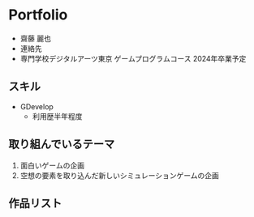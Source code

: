 # Portfolio

- 齋藤 麗也
- 連絡先
- 専門学校デジタルアーツ東京 ゲームプログラムコース 2024年卒業予定
## スキル
- GDevelop
  - 利用歴半年程度

## 取り組んでいるテーマ
1. 面白いゲームの企画
2. 空想の要素を取り込んだ新しいシミュレーションゲームの企画

## 作品リスト

### 